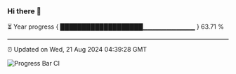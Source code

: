 ### Hi there 👋

⏳ Year progress { ███████████████████▁▁▁▁▁▁▁▁▁▁▁ } 63.71 %

---

⏰ Updated on Wed, 21 Aug 2024 04:39:28 GMT

![Progress Bar CI](https://github.com/IshwaranRudhara/GIT-ACTION/workflows/Progress%20Bar%20CI/badge.svg)

